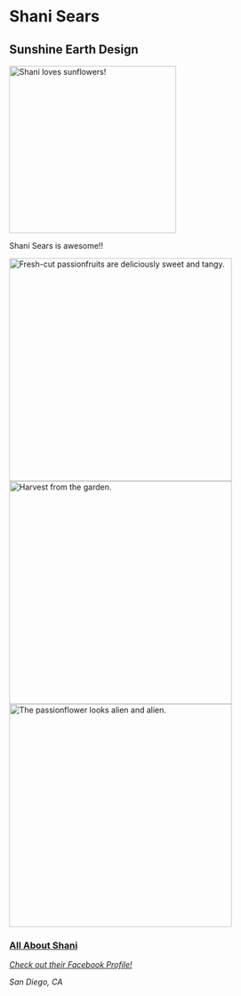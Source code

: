 
<!DOCTYPE html>
<html lang="en">
    <head>
                       <link rel="stylesheet" href="C:\Users\Brock\buwebdev\biosite\Styling.css" type="text/css">
                       <link rel="preconnect" href="https://fonts.googleapis.com">
                       <link rel="preconnect" href="https://fonts.gstatic.com" crossorigin>
                       <link href="https://fonts.googleapis.com/css2?family=Lato:ital,wght@0,300;0,700;1,400&family=Nunito:ital,wght@0,300;0,700;1,400&display=swap" rel="stylesheet">
    <title>Shani Sears Biosite</title>
        <meta name="description"
        content="Shani Sears">
        <meta name="keywords"
        content="biosite">
        <meta name="robots"
        content="nofollow">
            </head>
    <body>
        <div id="container"><h1>Shani Sears</h1></div>
                <h2>Sunshine Earth Design</h2>
                    <img src="C:\Users\Brock\buwebdev\biosite\images\shani sunflower.jpg" alt="Shani loves sunflowers!" width="300" class="centered-image">
    </body>
        <p class="intro">
        Shani Sears is awesome!!
        </p>     
            <div class="image-container">
                <img src="C:\Users\Brock\buwebdev\biosite\images\passionfruits cut.jpg" alt="Fresh-cut passionfruits are deliciously sweet and tangy." width="400">
                <img src="C:\Users\Brock\buwebdev\biosite\images\harvest - greens.jpg" alt="Harvest from the garden." width="400">
                <img src="C:\Users\Brock\buwebdev\biosite\images\passionflower.jpg" alt="The passionflower looks alien and alien." width="400">
              </div>
              <h3 id="h3"><a href="About.html">All About Shani</a></h3>
    <address><a href="https://www.facebook.com/SunshineEarthDesign/">Check out their Facebook Profile!</a>
        <p>San Diego, CA</p> 
        </address>
</html>

